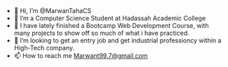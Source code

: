 - 👋 Hi, I’m @MarwanTahaCS
- 👀 I’m a Computer Science Student at Hadassah Academic College
- 🌱 I have lately finished a Bootcamp Web Development Course, with many projects 
      to show off so much of what i have practiced.
- 💞️ I’m looking to get an entry job and get industrial professioncy within a High-Tech company.
- 📫 How to reach me Marwant99.7@gmail.com

<!---
MarwanTahaCS/MarwanTahaCS is a ✨ special ✨ repository because its `README.md` (this file) appears on your GitHub profile.
You can click the Preview link to take a look at your changes.
--->
